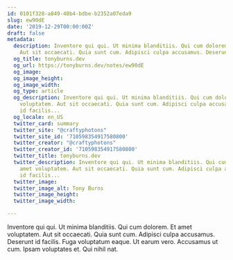 ```yaml
---
id: 0101f328-a849-40b4-bdbe-b2352a07eda9
slug: ew90dE
date: '2019-12-29T00:00:00Z'
draft: false
metadata:
  description: Inventore qui qui. Ut minima blanditiis. Qui cum dolorem. Et amet voluptatem.
    Aut sit occaecati. Quia sunt cum. Adipisci culpa accusamus. Deserunt id facilis...
  og_title: tonyburns.dev
  og_url: https://tonyburns.dev/notes/ew90dE
  og_image: 
  og_image_height: 
  og_image_width: 
  og_type: article
  og_description: Inventore qui qui. Ut minima blanditiis. Qui cum dolorem. Et amet
    voluptatem. Aut sit occaecati. Quia sunt cum. Adipisci culpa accusamus. Deserunt
    id facilis...
  og_locale: en_US
  twitter_card: summary
  twitter_site: "@craftyphotons"
  twitter_site_id: '710598354917580800'
  twitter_creator: "@craftyphotons"
  twitter_creator_id: '710598354917580800'
  twitter_title: tonyburns.dev
  twitter_description: Inventore qui qui. Ut minima blanditiis. Qui cum dolorem. Et
    amet voluptatem. Aut sit occaecati. Quia sunt cum. Adipisci culpa accusamus. Deserunt
    id facilis...
  twitter_image: 
  twitter_image_alt: Tony Burns
  twitter_image_height: 
  twitter_image_width: 

---
```


Inventore qui qui. Ut minima blanditiis. Qui cum dolorem. Et amet voluptatem. Aut sit occaecati. Quia sunt cum. Adipisci culpa accusamus. Deserunt id facilis. Fuga voluptatum eaque. Ut earum vero. Accusamus ut cum. Ipsam voluptates et. Qui nihil nat.
